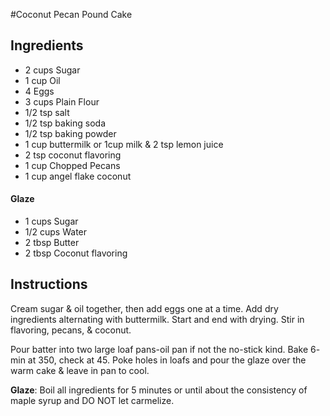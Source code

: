 #Coconut Pecan Pound Cake

## Ingredients

- 2   cups Sugar
- 1   cup Oil
- 4   Eggs
- 3   cups Plain Flour
- 1/2  tsp salt
- 1/2  tsp baking soda
- 1/2  tsp baking powder
- 1   cup buttermilk or 1cup milk & 2 tsp lemon juice
- 2   tsp coconut flavoring
- 1   cup Chopped Pecans
- 1   cup angel flake coconut

#### Glaze

- 1   cups Sugar
- 1/2  cups Water
- 2   tbsp Butter
- 2   tbsp Coconut flavoring

## Instructions

Cream sugar & oil together, then add eggs one at a time. Add dry ingredients alternating with buttermilk. Start and end with drying. Stir in flavoring, pecans, & coconut.

Pour batter into two large loaf pans-oil pan if not the no-stick kind. Bake 6- min at 350, check at 45. Poke holes in loafs and pour the glaze over the warm cake & leave in pan to cool.

**Glaze**: Boil all ingredients for 5 minutes or until about the consistency of maple syrup and DO NOT let carmelize.